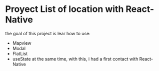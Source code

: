 # Proyect List of location with React-Native
the goal of this project is lear how to use:
- Mapview
- Modal
- FlatList
- useState
at the same time, with this, i had a first contact with React-Native